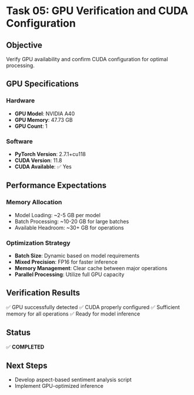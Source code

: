 # Task 05: GPU Verification and CUDA Configuration

## Objective
Verify GPU availability and confirm CUDA configuration for optimal processing.

## GPU Specifications

### Hardware
- **GPU Model**: NVIDIA A40
- **GPU Memory**: 47.73 GB
- **GPU Count**: 1

### Software
- **PyTorch Version**: 2.7.1+cu118
- **CUDA Version**: 11.8
- **CUDA Available**: ✅ Yes

## Performance Expectations

### Memory Allocation
- Model Loading: ~2-5 GB per model
- Batch Processing: ~10-20 GB for large batches
- Available Headroom: ~30+ GB for operations

### Optimization Strategy
- **Batch Size**: Dynamic based on model requirements
- **Mixed Precision**: FP16 for faster inference
- **Memory Management**: Clear cache between major operations
- **Parallel Processing**: Utilize full GPU capacity

## Verification Results
✅ GPU successfully detected
✅ CUDA properly configured
✅ Sufficient memory for all operations
✅ Ready for model inference

## Status
✅ **COMPLETED**

## Next Steps
- Develop aspect-based sentiment analysis script
- Implement GPU-optimized inference
